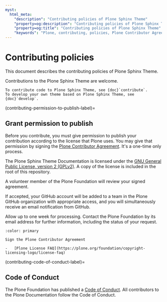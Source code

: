 ```yaml
---
myst:
  html_meta:
    "description": "Contributing policies of Plone Sphinx Theme"
    "property=og:description": "Contributing policies of Plone Sphinx Theme"
    "property=og:title": "Contributing policies of Plone Sphinx Theme"
    "keywords": "Plone, contributing, policies, Plone Contributor Agreement, License, Code of Conduct, contribute"
---
```


# Contributing policies

This document describes the contributing policies of Plone Sphinx Theme.

Contributions to the Plone Sphinx Theme are welcome.

```{seealso}
To contribute code to Plone Sphinx Theme, see {doc}`contribute`.
To develop your own theme based on Plone Sphinx Theme, see {doc}`develop`.
```


(contributing-permission-to-publish-label)=

## Grant permission to publish

Before you contribute, you must give permission to publish your contribution according to the license that Plone uses.
You may give that permission by signing the [Plone Contributor Agreement](https://plone.org/foundation/contributors-agreement).
It's a one-time only process.

The Plone Sphinx Theme Documentation is licensed under the [GNU General Public License, version 2 (GPLv2)](https://github.com/plone/plone-sphinx-theme/blob/main/LICENSE.md).
A copy of the license is included in the root of this repository.

A volunteer member of the Plone Foundation will review your signed agreement.

If accepted, your GitHub account will be added to a team in the Plone GitHub organization with appropriate access, and you will simultaneously receive an email notification from GitHub.

Allow up to one week for processing.
Contact the Plone Foundation by its email address for further information, including the status of your request.

```{button-link} https://plone.org/foundation/contributors-agreement
:color: primary

Sign the Plone Contributor Agreement
```

```{seealso}
-   [Plone License FAQ](https://plone.org/foundation/copyright-licensing-logo/license-faq)
```


(contributing-code-of-conduct-label)=

## Code of Conduct

The Plone Foundation has published a [Code of Conduct](https://plone.org/foundation/materials/foundation-resolutions/code-of-conduct).
All contributors to the Plone Documentation follow the Code of Conduct.
